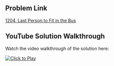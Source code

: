 ## Problem Link
[1204. Last Person to Fit in the Bus](https://leetcode.com/problems/last-person-to-fit-in-the-bus/)


## YouTube Solution Walkthrough

Watch the video walkthrough of the solution here:

[![Click to Play](https://img.youtube.com/vi/Z7HU4hVhmic/hqdefault.jpg)](https://www.youtube.com/watch?v=Z7HU4hVhmic)



